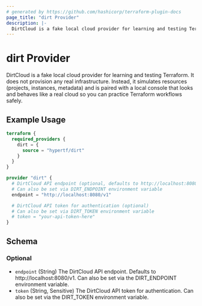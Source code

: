 ```yaml
---
# generated by https://github.com/hashicorp/terraform-plugin-docs
page_title: "dirt Provider"
description: |-
  DirtCloud is a fake local cloud provider for learning and testing Terraform. It does not provision any real infrastructure. Instead, it simulates resources (projects, instances, metadata) and is paired with a local console that looks and behaves like a real cloud so you can practice Terraform workflows safely.
---
```


# dirt Provider

DirtCloud is a fake local cloud provider for learning and testing Terraform. It does not provision any real infrastructure. Instead, it simulates resources (projects, instances, metadata) and is paired with a local console that looks and behaves like a real cloud so you can practice Terraform workflows safely.

## Example Usage

```terraform
terraform {
  required_providers {
    dirt = {
      source = "hypertf/dirt"
    }
  }
}

provider "dirt" {
  # DirtCloud API endpoint (optional, defaults to http://localhost:8080/v1)
  # Can also be set via DIRT_ENDPOINT environment variable
  endpoint = "http://localhost:8080/v1"

  # DirtCloud API token for authentication (optional)
  # Can also be set via DIRT_TOKEN environment variable
  # token = "your-api-token-here"
}
```

<!-- schema generated by tfplugindocs -->
## Schema

### Optional

- `endpoint` (String) The DirtCloud API endpoint. Defaults to http://localhost:8080/v1. Can also be set via the DIRT_ENDPOINT environment variable.
- `token` (String, Sensitive) The DirtCloud API token for authentication. Can also be set via the DIRT_TOKEN environment variable.
